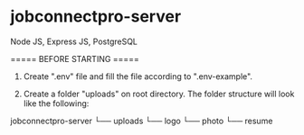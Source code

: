 # jobconnectpro-server
Node JS, Express JS, PostgreSQL

===== BEFORE STARTING =====

1. Create ".env" file and fill the file according to ".env-example".

2. Create a folder "uploads" on root directory. The folder structure will look like the following:

jobconnectpro-server
└── uploads
    └── logo
    └── photo
    └── resume